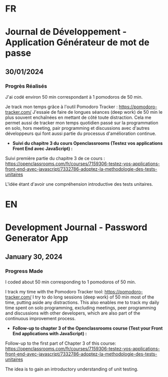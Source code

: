 # FR

# Journal de Développement - Application Générateur de mot de passe

## 30/01/2024

### Progrès Réalisés

J'ai codé environ 50 min correspondant à 1 pomodoros de 50 min.

Je track mon temps grâce à l'outil Pomodoro Tracker : https://pomodoro-tracker.com/
J'essaie de faire de longues séances (deep work) de 50 min le plus souvent enchaînées en mettant de côté toute distraction.
Cela me permet aussi de tracker mon temps quotidien passé sur la programmation en solo, hors meeting, pair programming et discussions avec d'autres développeurs qui font aussi partie du processus d'amélioration continue.

- **Suivi du chapitre 3 du cours Openclassrooms (Testez vos applications Front End avec JavaScript) :**

Suivi première partie du chapitre 3 de ce cours : https://openclassrooms.com/fr/courses/7159306-testez-vos-applications-front-end-avec-javascript/7332786-adoptez-la-methodologie-des-tests-unitaires

L'idée étant d'avoir une compréhension introductive des tests unitaires.

# EN

# Development Journal - Password Generator App

## January 30, 2024

### Progress Made

I coded about 50 min corresponding to 1 pomodoros of 50 min.

I track my time with the Pomodoro Tracker tool: https://pomodoro-tracker.com/
I try to do long sessions (deep work) of 50 min most of the time, putting aside any distractions.
This also enables me to track my daily time spent on solo programming, excluding meetings, peer programming and discussions with other developers, which are also part of the continuous improvement process.

- **Follow-up to chapter 3 of the Openclassrooms course (Test your Front End applications with JavaScript) :**

Follow-up to the first part of Chapter 3 of this course: https://openclassrooms.com/fr/courses/7159306-testez-vos-applications-front-end-avec-javascript/7332786-adoptez-la-methodologie-des-tests-unitaires

The idea is to gain an introductory understanding of unit testing.
